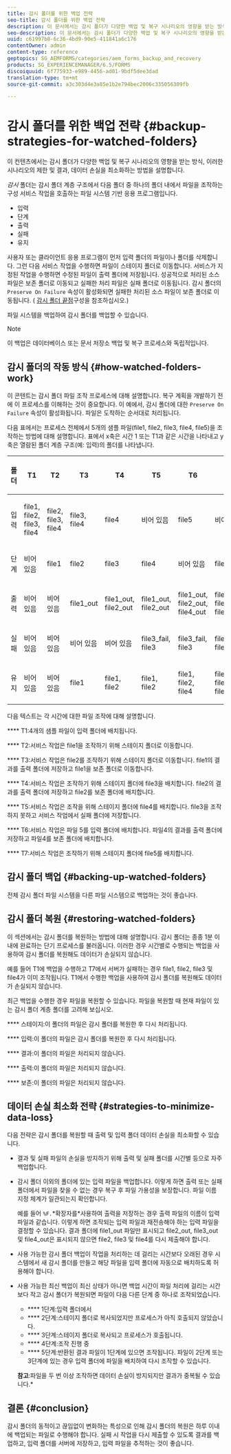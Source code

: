 ```yaml
---
title: 감시 폴더를 위한 백업 전략
seo-title: 감시 폴더를 위한 백업 전략
description: 이 문서에서는 감시 폴더가 다양한 백업 및 복구 시나리오의 영향을 받는 방식, 이러한 시나리오의 제한 사항 및 결과, 데이터 손실을 최소화하는 방법에 대해 설명합니다.
seo-description: 이 문서에서는 감시 폴더가 다양한 백업 및 복구 시나리오의 영향을 받는 방식, 이러한 시나리오의 제한 사항 및 결과, 데이터 손실을 최소화하는 방법에 대해 설명합니다.
uuid: c61997b8-6c36-4bd9-90e5-411841a6c176
contentOwner: admin
content-type: reference
geptopics: SG_AEMFORMS/categories/aem_forms_backup_and_recovery
products: SG_EXPERIENCEMANAGER/6.5/FORMS
discoiquuid: 6f775933-e989-4456-ad01-9bdf5dee3dad
translation-type: tm+mt
source-git-commit: a3c303d4e3a85e1b2e794bec2006c335056309fb

---
```



# 감시 폴더를 위한 백업 전략 {#backup-strategies-for-watched-folders}

이 컨텐츠에서는 감시 폴더가 다양한 백업 및 복구 시나리오의 영향을 받는 방식, 이러한 시나리오의 제한 및 결과, 데이터 손실을 최소화하는 방법을 설명합니다.

*감시* 폴더는 감시 폴더 계층 구조에서 다음 폴더 중 하나의 폴더 내에서 파일을 조작하는 구성 서비스 작업을 호출하는 파일 시스템 기반 응용 프로그램입니다.

* 입력
* 단계
* 출력
* 실패
* 유지

사용자 또는 클라이언트 응용 프로그램이 먼저 입력 폴더의 파일이나 폴더를 삭제합니다. 그런 다음 서비스 작업을 수행하면 파일이 스테이지 폴더로 이동합니다. 서비스가 지정된 작업을 수행하면 수정된 파일이 출력 폴더에 저장됩니다. 성공적으로 처리된 소스 파일은 보존 폴더로 이동되고 실패한 처리 파일은 실패 폴더로 이동됩니다. 감시 폴더의 `Preserve On Failure` 속성이 활성화되면 실패한 처리된 소스 파일이 보존 폴더로 이동됩니다. ( [감시 폴더 끝점](/help/forms/using/admin-help/configuring-watched-folder-endpoints.md#configuring-watched-folder-endpoints)구성을 참조하십시오.)

파일 시스템을 백업하여 감시 폴더를 백업할 수 있습니다.

>[!NOTE]
>
>이 백업은 데이터베이스 또는 문서 저장소 백업 및 복구 프로세스와 독립적입니다.

## 감시 폴더의 작동 방식 {#how-watched-folders-work}

이 콘텐트는 감시 폴더 파일 조작 프로세스에 대해 설명합니다. 복구 계획을 개발하기 전에 이 프로세스를 이해하는 것이 중요합니다. 이 예에서, 감시 폴더에 대한 `Preserve On Failure` 속성이 활성화됩니다. 파일은 도착하는 순서대로 처리됩니다.

다음 표에서는 프로세스 전체에서 5개의 샘플 파일(file1, file2, file3, file4, file5)을 조작하는 방법에 대해 설명합니다. 표에서 x축은 시간 1 또는 T1과 같은 시간을 나타내고 y축은 열람된 폴더 계층 구조(예: 입력)의 폴더를 나타냅니다.

<table>
 <thead>
  <tr>
   <th><p>폴더</p></th>
   <th><p>T1</p></th>
   <th><p>T2</p></th>
   <th><p>T3</p></th>
   <th><p>T4</p></th>
   <th><p>T5</p></th>
   <th><p>T6</p></th>
   <th><p>T7</p></th>
  </tr>
 </thead>
 <tbody>
  <tr>
   <td><p>입력</p></td>
   <td><p>file1, file2, file3, file4</p></td>
   <td><p>file2, file3, file4</p></td>
   <td><p>file3, file4</p></td>
   <td><p>file4</p></td>
   <td><p>비어 있음</p></td>
   <td><p>file5</p></td>
   <td><p>비어 있음</p></td>
  </tr>
  <tr>
   <td><p>단계</p></td>
   <td><p>비어 있음</p></td>
   <td><p>file1</p></td>
   <td><p>file2</p></td>
   <td><p>file3</p></td>
   <td><p>file4</p></td>
   <td><p>비어 있음</p></td>
   <td><p>file5</p></td>
  </tr>
  <tr>
   <td><p>출력</p></td>
   <td><p>비어 있음</p></td>
   <td><p>비어 있음</p></td>
   <td><p>file1_out</p></td>
   <td><p>file1_out, file2_out</p></td>
   <td><p>file1_out, file2_out</p></td>
   <td><p>file1_out, file2_out, file4_out</p></td>
   <td><p>file1_out, file2_out, file4_out</p></td>
  </tr>
  <tr>
   <td><p>실패</p></td>
   <td><p>비어 있음</p></td>
   <td><p>비어 있음</p></td>
   <td><p>비어 있음</p></td>
   <td><p>비어 있음</p></td>
   <td><p>file3_fail, file3 </p></td>
   <td><p>file3_fail, file3 </p></td>
   <td><p>file3_fail, file3 </p></td>
  </tr>
  <tr>
   <td><p>유지</p></td>
   <td><p>비어 있음</p></td>
   <td><p>비어 있음</p></td>
   <td><p>file1 </p></td>
   <td><p>file1, file2 </p></td>
   <td><p>file1, file2 </p></td>
   <td><p>file1, file2, file4 </p></td>
   <td><p>file1, file2, file4 </p></td>
  </tr>
 </tbody>
</table>

다음 텍스트는 각 시간에 대한 파일 조작에 대해 설명합니다.

**** T1:4개의 샘플 파일이 입력 폴더에 배치됩니다.

**** T2:서비스 작업은 file1을 조작하기 위해 스테이지 폴더로 이동합니다.

**** T3:서비스 작업은 file2를 조작하기 위해 스테이지 폴더로 이동합니다. file1의 결과를 출력 폴더에 저장하고 file1을 보존 폴더로 이동합니다.

**** T4:서비스 작업은 조작하기 위해 스테이지 폴더에 file3을 배치합니다. file2의 결과를 출력 폴더에 저장하고 file2를 보존 폴더에 배치합니다.

**** T5:서비스 작업은 조작을 위해 스테이지 폴더에 file4를 배치합니다. file3을 조작하지 못하고 서비스 작업에서 실패 폴더에 저장합니다.

**** T6:서비스 작업은 파일 5를 입력 폴더에 배치합니다. 파일4의 결과를 출력 폴더에 저장하고 파일4를 보존 폴더에 배치합니다.

**** T7:서비스 작업은 조작하기 위해 스테이지 폴더에 file5를 배치합니다.

## 감시 폴더 백업 {#backing-up-watched-folders}

전체 감시 폴더 파일 시스템을 다른 파일 시스템으로 백업하는 것이 좋습니다.

## 감시 폴더 복원 {#restoring-watched-folders}

이 섹션에서는 감시 폴더를 복원하는 방법에 대해 설명합니다. 감시 폴더는 종종 1분 이내에 완료하는 단기 프로세스를 불러옵니다. 이러한 경우 시간별로 수행되는 백업을 사용하여 감시 폴더를 복원해도 데이터가 손실되지 않습니다.

예를 들어 T1에 백업을 수행하고 T7에서 서버가 실패하는 경우 file1, file2, file3 및 file4가 이미 조작됩니다. T1에서 수행한 백업을 사용하여 감시 폴더를 복원해도 데이터가 손실되지 않습니다.

최근 백업을 수행한 경우 파일을 복원할 수 있습니다. 파일을 복원할 때 현재 파일이 있는 감시 폴더 계층 폴더를 고려해 보십시오.

**** 스테이지:이 폴더의 파일은 감시 폴더를 복원한 후 다시 처리됩니다.

**** 입력:이 폴더의 파일은 감시 폴더를 복원한 후 다시 처리됩니다.

**** 결과:이 폴더의 파일은 처리되지 않습니다.

**** 출력:이 폴더의 파일은 처리되지 않습니다.

**** 보존:이 폴더의 파일은 처리되지 않습니다.

## 데이터 손실 최소화 전략 {#strategies-to-minimize-data-loss}

다음 전략은 감시 폴더를 복원할 때 출력 및 입력 폴더 데이터 손실을 최소화할 수 있습니다.

* 결과 및 실패 파일의 손실을 방지하기 위해 출력 및 실패 폴더를 시간별 등으로 자주 백업합니다.
* 감시 폴더 이외의 폴더에 있는 입력 파일을 백업합니다. 이렇게 하면 출력 또는 실패 폴더에서 파일을 찾을 수 없는 경우 복구 후 파일 가용성을 보장합니다. 파일 이름 지정 체계가 일관되는지 확인합니다.

   예를 들어 `%F.`*확장자를&#x200B;*사용하여 출력을 저장하는 경우 출력 파일의 이름이 입력 파일과 같습니다. 이렇게 하면 조작되는 입력 파일과 재전송해야 하는 입력 파일을 결정할 수 있습니다. 결과 폴더에 file1_out 파일만 표시되고 file2_out, file3_out 및 file4_out은 표시되지 않으면 file2, file3 및 file4를 다시 제출해야 합니다.

* 사용 가능한 감시 폴더 백업이 작업을 처리하는 데 걸리는 시간보다 오래된 경우 시스템에서 새 감시 폴더를 만들고 해당 파일을 입력 폴더에 자동으로 배치하도록 허용해야 합니다.
* 사용 가능한 최신 백업이 최신 상태가 아니면 백업 시간이 파일 처리에 걸리는 시간보다 작고 감시 폴더가 복원되면 파일이 다음 다른 단계 중 하나로 조작되었습니다.

   * **** 1단계:입력 폴더에서
   * **** 2단계:스테이지 폴더로 복사되었지만 프로세스가 아직 호출되지 않았습니다.
   * **** 3단계:스테이지 폴더로 복사되고 프로세스가 호출됩니다.
   * **** 4단계:조작 진행 중
   * **** 5단계:반환된 결과
   파일이 1단계에 있으면 조작됩니다. 파일이 2단계 또는 3단계에 있는 경우 입력 폴더에 파일을 배치하여 다시 조작할 수 있습니다.

   **참고**:파일을 두 번 이상 조작하면 데이터 손실이 방지되지만 결과가 중복될 수 있습니다.*

## 결론 {#conclusion}

감시 폴더의 동적이고 끊임없이 변화하는 특성으로 인해 감시 폴더의 복원은 하루 이내에 백업되는 파일로 수행해야 합니다. 실패 시 작업을 다시 제출할 수 있도록 결과를 백업하고, 입력 폴더를 서버에 저장하고, 입력 파일을 추적하는 것이 좋습니다.
